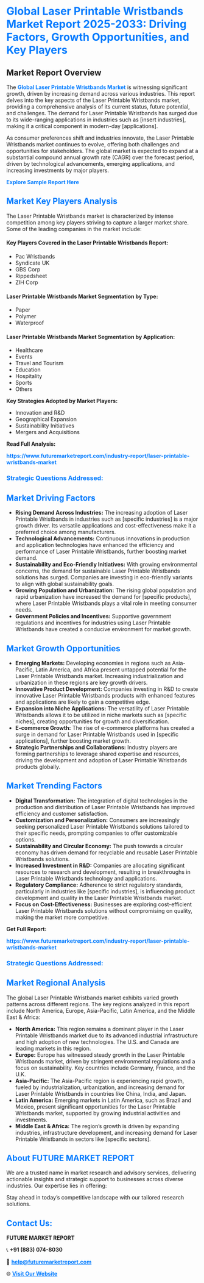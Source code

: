 <h1 style="color: #007BFF;">Global Laser Printable Wristbands Market Report 2025-2033: Driving Factors, Growth Opportunities, and Key Players</h1>

<section id="overview">
<h2>Market Report Overview</h2>
<p>The <a href="https://www.futuremarketreport.com/industry-report/laser-printable-wristbands-market" style="color: #007BFF; text-decoration: none;"><strong>Global Laser Printable Wristbands Market</strong></a> is witnessing significant growth, driven by increasing demand across various industries. This report delves into the key aspects of the Laser Printable Wristbands market, providing a comprehensive analysis of its current status, future potential, and challenges. The demand for Laser Printable Wristbands has surged due to its wide-ranging applications in industries such as [insert industries], making it a critical component in modern-day [applications].</p>
<p>As consumer preferences shift and industries innovate, the Laser Printable Wristbands market continues to evolve, offering both challenges and opportunities for stakeholders. The global market is expected to expand at a substantial compound annual growth rate (CAGR) over the forecast period, driven by technological advancements, emerging applications, and increasing investments by major players.</p>
</section>

<section id="overview">
<p><a href="https://www.futuremarketreport.com/request-sample/reportId=46675" style="color: #007BFF; text-decoration: none;"><strong>Explore Sample Report Here</strong></a></p>
</section>

<section id="key-players">
<h2 style="color: #007BFF;">Market Key Players Analysis</h2>
<p>The Laser Printable Wristbands market is characterized by intense competition among key players striving to capture a larger market share. Some of the leading companies in the market include:</p>
<h4>Key Players Covered in the Laser Printable Wristbands Report:</h4>
<ul><li>Pac Wristbands</li><li>Syndicate UK</li><li>GBS Corp</li><li>Rippedsheet</li><li>ZIH Corp</li></ul>
<h4>Laser Printable Wristbands Market Segmentation by Type:</h4>
<ul><li>Paper</li><li>Polymer</li><li>Waterproof</li></ul>

<h4>Laser Printable Wristbands Market Segmentation by Application:</h4>
<ul><li>Healthcare</li><li>Events</li><li>Travel and Tourism</li><li>Education</li><li>Hospitality</li><li>Sports</li><li>Others</li></ul>
<p><strong>Key Strategies Adopted by Market Players:</strong></p>
<ul>
<li>Innovation and R&D</li>
<li>Geographical Expansion</li>
<li>Sustainability Initiatives</li>
<li>Mergers and Acquisitions</li>
</ul>
</section>

<section>
<p><strong>Read Full Analysis: </strong></p><a href="https://www.futuremarketreport.com/industry-report/laser-printable-wristbands-market" style="color: #007BFF; text-decoration: none;"><strong>https://www.futuremarketreport.com/industry-report/laser-printable-wristbands-market</strong></a>
<h3 style="color: #007BFF;">Strategic Questions Addressed:</h3>
</section>

<section id="driving-factors">
<h2 style="color: #007BFF;">Market Driving Factors</h2>
<ul>
<li><strong>Rising Demand Across Industries:</strong> The increasing adoption of Laser Printable Wristbands in industries such as [specific industries] is a major growth driver. Its versatile applications and cost-effectiveness make it a preferred choice among manufacturers.</li>
<li><strong>Technological Advancements:</strong> Continuous innovations in production and application technologies have enhanced the efficiency and performance of Laser Printable Wristbands, further boosting market demand.</li>
<li><strong>Sustainability and Eco-Friendly Initiatives:</strong> With growing environmental concerns, the demand for sustainable Laser Printable Wristbands solutions has surged. Companies are investing in eco-friendly variants to align with global sustainability goals.</li>
<li><strong>Growing Population and Urbanization:</strong> The rising global population and rapid urbanization have increased the demand for [specific products], where Laser Printable Wristbands plays a vital role in meeting consumer needs.</li>
<li><strong>Government Policies and Incentives:</strong> Supportive government regulations and incentives for industries using Laser Printable Wristbands have created a conducive environment for market growth.</li>
</ul>
</section>

<section id="growth-opportunities">
<h2 style="color: #007BFF;">Market Growth Opportunities</h2>
<ul>
<li><strong>Emerging Markets:</strong> Developing economies in regions such as Asia-Pacific, Latin America, and Africa present untapped potential for the Laser Printable Wristbands market. Increasing industrialization and urbanization in these regions are key growth drivers.</li>
<li><strong>Innovative Product Development:</strong> Companies investing in R&D to create innovative Laser Printable Wristbands products with enhanced features and applications are likely to gain a competitive edge.</li>
<li><strong>Expansion into Niche Applications:</strong> The versatility of Laser Printable Wristbands allows it to be utilized in niche markets such as [specific niches], creating opportunities for growth and diversification.</li>
<li><strong>E-commerce Growth:</strong> The rise of e-commerce platforms has created a surge in demand for Laser Printable Wristbands used in [specific applications], further boosting market growth.</li>
<li><strong>Strategic Partnerships and Collaborations:</strong> Industry players are forming partnerships to leverage shared expertise and resources, driving the development and adoption of Laser Printable Wristbands products globally.</li>
</ul>
</section>

<section id="trending-factors">
<h2 style="color: #007BFF;">Market Trending Factors</h2>
<ul>
<li><strong>Digital Transformation:</strong> The integration of digital technologies in the production and distribution of Laser Printable Wristbands has improved efficiency and customer satisfaction.</li>
<li><strong>Customization and Personalization:</strong> Consumers are increasingly seeking personalized Laser Printable Wristbands solutions tailored to their specific needs, prompting companies to offer customizable options.</li>
<li><strong>Sustainability and Circular Economy:</strong> The push towards a circular economy has driven demand for recyclable and reusable Laser Printable Wristbands solutions.</li>
<li><strong>Increased Investment in R&D:</strong> Companies are allocating significant resources to research and development, resulting in breakthroughs in Laser Printable Wristbands technology and applications.</li>
<li><strong>Regulatory Compliance:</strong> Adherence to strict regulatory standards, particularly in industries like [specific industries], is influencing product development and quality in the Laser Printable Wristbands market.</li>
<li><strong>Focus on Cost-Effectiveness:</strong> Businesses are exploring cost-efficient Laser Printable Wristbands solutions without compromising on quality, making the market more competitive.</li>
</ul>
</section>

<section>
<p><strong>Get Full Report: </strong></p><a href="https://www.futuremarketreport.com/industry-report/laser-printable-wristbands-market" style="color: #007BFF; text-decoration: none;"><strong>https://www.futuremarketreport.com/industry-report/laser-printable-wristbands-market</strong></a>
<h3 style="color: #007BFF;">Strategic Questions Addressed:</h3>
</section>


<section id="regional-analysis">
<h2 style="color: #007BFF;">Market Regional Analysis</h2>
<p>The global Laser Printable Wristbands market exhibits varied growth patterns across different regions. The key regions analyzed in this report include North America, Europe, Asia-Pacific, Latin America, and the Middle East & Africa:</p>
<ul>
<li><strong>North America:</strong> This region remains a dominant player in the Laser Printable Wristbands market due to its advanced industrial infrastructure and high adoption of new technologies. The U.S. and Canada are leading markets in this region.</li>
<li><strong>Europe:</strong> Europe has witnessed steady growth in the Laser Printable Wristbands market, driven by stringent environmental regulations and a focus on sustainability. Key countries include Germany, France, and the U.K.</li>
<li><strong>Asia-Pacific:</strong> The Asia-Pacific region is experiencing rapid growth, fueled by industrialization, urbanization, and increasing demand for Laser Printable Wristbands in countries like China, India, and Japan.</li>
<li><strong>Latin America:</strong> Emerging markets in Latin America, such as Brazil and Mexico, present significant opportunities for the Laser Printable Wristbands market, supported by growing industrial activities and investments.</li>
<li><strong>Middle East & Africa:</strong> The region’s growth is driven by expanding industries, infrastructure development, and increasing demand for Laser Printable Wristbands in sectors like [specific sectors].</li>
</ul>
</section>

<footer>
<h2 style="color: #007BFF;">About FUTURE MARKET REPORT</h2>
<p>We are a trusted name in market research and advisory services, delivering actionable insights and strategic support to businesses across diverse industries. Our expertise lies in offering:</p>

<p>Stay ahead in today’s competitive landscape with our tailored research solutions.</p>

<h2 style="color: #007BFF;">Contact Us:</h2>
<p><strong>FUTURE MARKET REPORT</strong></p>
<p>📞 <strong>+91 (883) 074-8030</strong></p>
<p>📧 <strong><a href="mailto:help@futuremarketreport.com" style="color: #007BFF;">help@futuremarketreport.com</a></strong></p>
<p>🌐 <strong><a href="https://www.futuremarketreport.com/" style="color: #007BFF;">Visit Our Website</a></strong></p>
</footer>